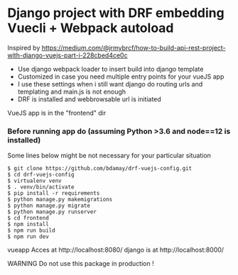 # Django project with DRF embedding Vuecli + Webpack autoload
Inspired by  https://medium.com/@jrmybrcf/how-to-build-api-rest-project-with-django-vuejs-part-i-228cbed4ce0c

- Use django webpack loader to insert build into django template
- Customized in case you need multiple entry points for your vueJS app
- I use these settings when i still want django do routing urls and templating and main.js is not enough
- DRF is installed and webbrowsable url is initiated


VueJS app is in the "frontend" dir

### Before running app do (assuming Python >3.6 and node==12 is installed)

Some lines below might be not necessary for your particular situation

```
$ git clone https://github.com/bdamay/drf-vuejs-config.git
$ cd drf-vuejs-config
$ virtualenv venv
$ . venv/bin/activate 
$ pip install -r requirements
$ python manage.py makemigrations 
$ python manage.py migrate 
$ python manage.py runserver
$ cd frontend
$ npm install
$ npm run build
$ npm run dev 
```

vueapp Acces at http://localhost:8080/
django is at http://localhost:8000/


WARNING 
Do not use this package in production !

